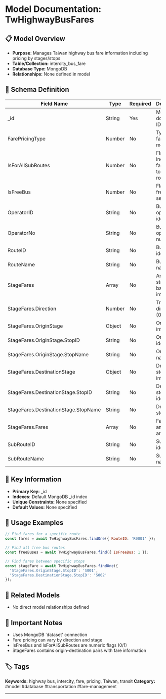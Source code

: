 # Model Documentation: TwHighwayBusFares

## 📋 Model Overview
- **Purpose:** Manages Taiwan highway bus fare information including pricing by stages/stops
- **Table/Collection:** intercity_bus_fare
- **Database Type:** MongoDB
- **Relationships:** None defined in model

## 🔧 Schema Definition
| **Field Name** | **Type** | **Required** | **Description** |
|----------------|----------|--------------|-----------------|
| _id | String | Yes | MongoDB document ID |
| FarePricingType | Number | No | Type of fare pricing model |
| IsForAllSubRoutes | Number | No | Flag indicating if fare applies to all sub-routes |
| IsFreeBus | Number | No | Flag for free bus service |
| OperatorID | String | No | Bus operator identifier |
| OperatorNo | String | No | Bus operator number |
| RouteID | String | No | Bus route identifier |
| RouteName | String | No | Bus route name |
| StageFares | Array | No | Array of stage-based fare information |
| StageFares.Direction | Number | No | Travel direction (0/1) |
| StageFares.OriginStage | Object | No | Origin stop information |
| StageFares.OriginStage.StopID | String | No | Origin stop identifier |
| StageFares.OriginStage.StopName | String | No | Origin stop name |
| StageFares.DestinationStage | Object | No | Destination stop information |
| StageFares.DestinationStage.StopID | String | No | Destination stop identifier |
| StageFares.DestinationStage.StopName | String | No | Destination stop name |
| StageFares.Fares | Array | No | Fare amounts array |
| SubRouteID | String | No | Sub-route identifier |
| SubRouteName | String | No | Sub-route name |

## 🔑 Key Information
- **Primary Key:** _id
- **Indexes:** Default MongoDB _id index
- **Unique Constraints:** None specified
- **Default Values:** None specified

## 📝 Usage Examples
```javascript
// Find fares for a specific route
const fares = await TwHighwayBusFares.findOne({ RouteID: 'R0001' });

// Find all free bus routes
const freeBuses = await TwHighwayBusFares.find({ IsFreeBus: 1 });

// Find fares between specific stops
const stageFare = await TwHighwayBusFares.findOne({
  'StageFares.OriginStage.StopID': 'S001',
  'StageFares.DestinationStage.StopID': 'S002'
});
```

## 🔗 Related Models
- No direct model relationships defined

## 📌 Important Notes
- Uses MongoDB 'dataset' connection
- Fare pricing can vary by direction and stage
- IsFreeBus and IsForAllSubRoutes are numeric flags (0/1)
- StageFares contains origin-destination pairs with fare information

## 🏷️ Tags
**Keywords:** highway bus, intercity, fare, pricing, Taiwan, transit
**Category:** #model #database #transportation #fare-management

---